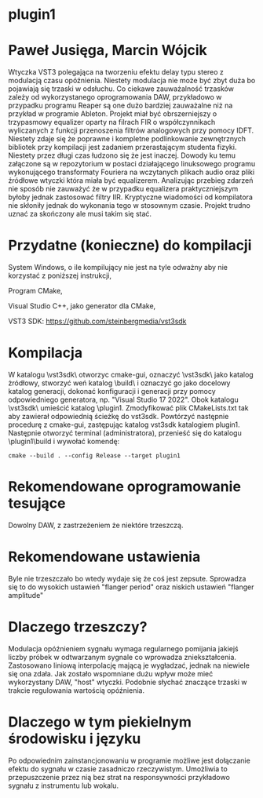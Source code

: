# plugin1
# Paweł Jusięga, Marcin Wójcik
Wtyczka VST3 polegająca na tworzeniu efektu delay typu stereo z modulacją czasu opóźnienia. Niestety modulacja nie może być zbyt duża bo pojawiają się trzaski w odsłuchu. Co ciekawe zauważalność trzasków zależy od wykorzystanego oprogramowania DAW, przykładowo w przypadku programu Reaper są one dużo bardziej zauważalne niż na przykład w programie Ableton. Projekt miał być obrszerniejszy o trzypasmowy equalizer oparty na filrach FIR o współczynnikach wyliczanych z funkcji przenoszenia filtrów analogowych przy pomocy IDFT. Niestety zdaje się że poprawne i kompletne podlinkowanie zewnętrznych bibliotek przy kompilacji jest zadaniem przerastającym studenta fizyki. Niestety przez długi czas łudzono się że jest inaczej. Dowody ku temu załączone są w repozytorium w postaci działającego linuksowego programu wykonującego transformaty Fouriera na wczytanych plikach audio oraz pliki źródłowe wtyczki która miała być equalizerem. Analizując przebieg zdarzeń nie sposób nie zauważyć że w przypadku equalizera praktyczniejszym byłoby jednak zastosować filtry IIR. Kryptyczne wiadomości od kompilatora nie skłoniły jednak do wykonania tego w stosownym czasie. Projekt trudno uznać za skończony ale musi takim się stać.
# Przydatne (konieczne) do kompilacji
System Windows, o ile kompilujący nie jest na tyle odważny aby nie korzystać z poniższej instrukcji,

Program CMake,

Visual Studio C++, jako generator dla CMake,

VST3 SDK: https://github.com/steinbergmedia/vst3sdk

# Kompilacja
W katalogu \vst3sdk\ otworzyc cmake-gui, oznaczyć \vst3sdk\ jako katalog żródłowy, stworzyć weń katalog \build\ i oznaczyć go jako docelowy katalog generacji, dokonać konfiguracji i generacji przy pomocy odpowiedniego generatora, np. "Visual Studio 17 2022". Obok katalogu \vst3sdk\ umieścić katalog \plugin1\. Zmodyfikować plik CMakeLists.txt tak aby zawierał odpowiednią ścieżkę do vst3sdk. Powtórzyć następnie procedurę z cmake-gui, zastępując katalog vst3sdk katalogiem plugin1. Następnie otworzyć terminal (administratora), przenieść się do katalogu \plugin1\build i wywołać komendę:
```
cmake --build . --config Release --target plugin1
```
# Rekomendowane oprogramowanie tesujące
Dowolny DAW, z zastrzeżeniem że niektóre trzeszczą.
# Rekomendowane ustawienia
Byle nie trzeszczało bo wtedy wydaje się że coś jest zepsute. Sprowadza się to do wysokich ustawień "flanger period" oraz niskich ustawień "flanger amplitude"
# Dlaczego trzeszczy?
Modulacja opóźnieniem sygnału wymaga regularnego pomijania jakiejś liczby próbek w odtwarzanym sygnale co wprowadza zniekształcenia. Zastosowano liniową interpolację mającą je wygładzać, jednak na niewiele się ona zdała. Jak zostało wspomniane dużu wpływ może mieć wykorzystany DAW, "host" wtyczki. Podobnie słychać znaczące trzaski w trakcie regulowania wartością opóźnienia.
# Dlaczego w tym piekielnym środowisku i języku
Po odpowiednim zainstancjonowaniu w programie możliwe jest dołączanie efektu do sygnału w czasie zasadniczo rzeczywistym. Umożliwia to przepuszczenie przez nią bez strat na responsywności przykładowo sygnału z instrumentu lub wokalu.
